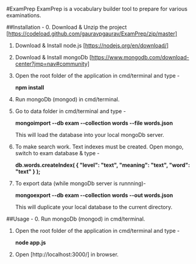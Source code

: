 #ExamPrep
ExamPrep is a vocabulary builder tool to prepare for various examinations.

##Installation -
0. Download & Unzip the project [https://codeload.github.com/gauravpgaurav/ExamPrep/zip/master]
1. Download & Install node.js [https://nodejs.org/en/download/]
2. Download & Install mongoDb [https://www.mongodb.com/download-center?jmp=nav#community]
3. Open the root folder of the application in cmd/terminal and type -

    **npm install**

4. Run mongoDb (mongod) in cmd/terminal.
5. Go to data folder in cmd/terminal and type -

      **mongoimport --db exam --collection words --file words.json**

   This will load the database into your local mongoDb server.
6. To make search work. Text indexes must be created. Open mongo, switch to exam database & type -

	**db.words.createIndex(
   {
     	"level": "text",
     	"meaning": "text",
	"word": "text"
   }
 );**


6. To export data (while mongoDb server is runnning)-

    **mongoexport --db exam --collection words --out words.json**

   This will duplicate your local database to the current directory.


##Usage -
0. Run mongoDb (mongod) in cmd/terminal.
1. Open the root folder of the application in cmd/terminal and type -

     **node app.js**
2. Open [http://localhost:3000/] in browser.
